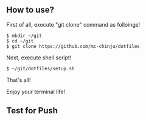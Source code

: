 ## How to use?

First of all, execute "git clone" command as folloings!

```
$ mkdir ~/git
$ cd ~/git
$ git clone https://github.com/mc-chinju/dotfiles
```

Next, execute shell script!

```
$ ~/git/dotfiles/setup.sh
```

That's all!

Enjoy your terminal life!



## Test for Push